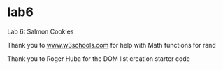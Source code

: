 # lab6
Lab 6: Salmon Cookies

Thank you to www.w3schools.com for help with Math functions for rand 

Thank you to Roger Huba for the DOM list creation starter code
